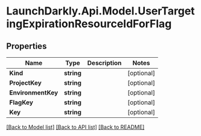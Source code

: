 # LaunchDarkly.Api.Model.UserTargetingExpirationResourceIdForFlag
## Properties

Name | Type | Description | Notes
------------ | ------------- | ------------- | -------------
**Kind** | **string** |  | [optional] 
**ProjectKey** | **string** |  | [optional] 
**EnvironmentKey** | **string** |  | [optional] 
**FlagKey** | **string** |  | [optional] 
**Key** | **string** |  | [optional] 

[[Back to Model list]](../README.md#documentation-for-models) [[Back to API list]](../README.md#documentation-for-api-endpoints) [[Back to README]](../README.md)

